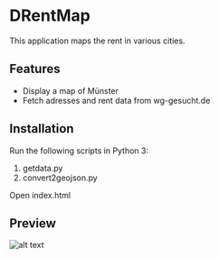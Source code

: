 # DRentMap
This application maps the rent in various cities.

## Features
- Display a map of Münster
- Fetch adresses and rent data from wg-gesucht.de

## Installation
Run the following scripts in Python 3:

1) getdata.py
2) convert2geojson.py

Open index.html

## Preview
![alt text](https://imgur.com/a/mQFjgvY)
